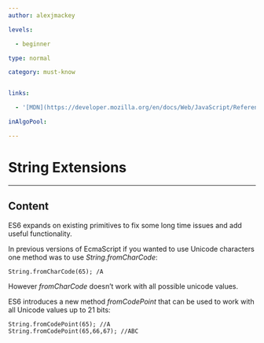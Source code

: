 ```yaml
---
author: alexjmackey

levels:

  - beginner

type: normal

category: must-know


links:

  - '[MDN](https://developer.mozilla.org/en/docs/Web/JavaScript/Reference/Global_Objects/String/fromCharCode){website}'

inAlgoPool:

---
```


# String Extensions

---
## Content

ES6 expands on existing primitives to fix some long time issues and add useful functionality. 

In previous versions of EcmaScript if you wanted to use Unicode characters one method was to use *String.fromCharCode*:

```
String.fromCharCode(65); /A
```

However *fromCharCode* doesn’t work with all possible unicode values.

ES6 introduces a new method *fromCodePoint* that can be used to work with all Unicode values up to 21 bits:

```
String.fromCodePoint(65); //A
String.fromCodePoint(65,66,67); //ABC
```


